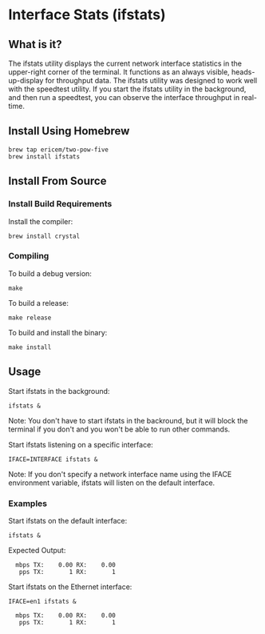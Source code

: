 # Interface Stats (ifstats)

## What is it?

The ifstats utility displays the current network interface statistics in the upper-right corner of the terminal. It functions as an always visible, heads-up-display for throughput data. The ifstats utility was designed to work well with the speedtest utility. If you start the ifstats utility in the background, and then run a speedtest, you can observe the interface throughput in real-time.


## Install Using Homebrew

```
brew tap ericem/two-pow-five
brew install ifstats
```

## Install From Source

### Install Build Requirements

Install the compiler:

```
brew install crystal
```

### Compiling

To build a debug version:

```
make
```

To build a release:

```
make release
```

To build and install the binary:
```
make install
```


## Usage


Start ifstats in the background:

```
ifstats &
```

Note: You don't have to start ifstats in the backround, but it will block the terminal if you don't and you won't be able to run other commands.

Start ifstats listening on a specific interface:

```
IFACE=INTERFACE ifstats &
```

Note: If you don't specify a network interface name using the IFACE environment variable, ifstats will listen on the default interface.

### Examples


Start ifstats on the default interface:

```
ifstats &
```

Expected Output:

```
  mbps TX:    0.00 RX:    0.00
   pps TX:       1 RX:       1
```

Start ifstats on the Ethernet interface:

```
IFACE=en1 ifstats &
```

```
  mbps TX:    0.00 RX:    0.00
   pps TX:       1 RX:       1
```
